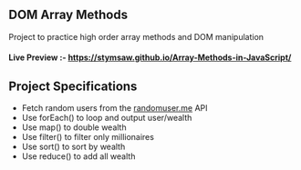 ## DOM Array Methods

Project to practice high order array methods and DOM manipulation

#### Live Preview :- https://stymsaw.github.io/Array-Methods-in-JavaScript/

## Project Specifications

- Fetch random users from the [randomuser.me](https://randomuser.me) API
- Use forEach() to loop and output user/wealth
- Use map() to double wealth
- Use filter() to filter only millionaires
- Use sort() to sort by wealth
- Use reduce() to add all wealth
